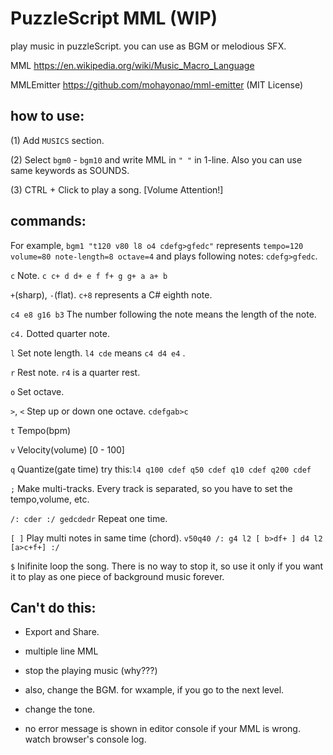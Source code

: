 # PuzzleScript MML (WIP)

play music in puzzleScript. you can use as BGM or melodious SFX.

MML https://en.wikipedia.org/wiki/Music_Macro_Language

MMLEmitter https://github.com/mohayonao/mml-emitter (MIT License)

## how to use:

(1) Add `MUSICS` section.

(2) Select `bgm0` - `bgm10` and write MML in `" "` in 1-line. Also you can use same keywords as SOUNDS.

(3) CTRL + Click to play a song. [Volume Attention!]

## commands:

For example, `bgm1 "t120 v80 l8 o4 cdefg>gfedc"` represents `tempo=120 volume=80 note-length=8 octave=4` and plays following notes: `cdefg>gfedc`.

`c` Note. `c c+ d d+ e f f+ g g+ a a+ b `

`+`(sharp), `-`(flat). `c+8` represents a C# eighth note.

`c4 e8 g16 b3` The number following the note means the length of the note. 

`c4.` Dotted quarter note.

`l` Set note length. `l4 cde` means `c4 d4 e4` .

`r` Rest note. `r4` is a quarter rest.

`o` Set octave.

`>`, `<` Step up or down one octave. `cdefgab>c`

`t` Tempo(bpm)

`v` Velocity(volume) [0 - 100]

`q` Quantize(gate time) try this:`l4 q100 cdef q50 cdef q10 cdef q200 cdef`

`;` Make multi-tracks. Every track is separated, so you have to set the tempo,volume, etc.

`/: cder :/ gedcdedr` Repeat one time.

`[ ]` Play multi notes in same time (chord). `v50q40 /: g4 l2 [ b>df+ ] d4 l2 [a>c+f+] :/`

`$` Inifinite loop the song. There is no way to stop it, so use it only if you want it to play as one piece of background music forever.


## Can't do this:
* Export and Share.

* multiple line MML

* stop the playing music (why???)

* also, change the BGM. for wxample, if you go to the next level.

* change the tone.

* no error message is shown in editor console if your MML is wrong. watch browser's console log.
